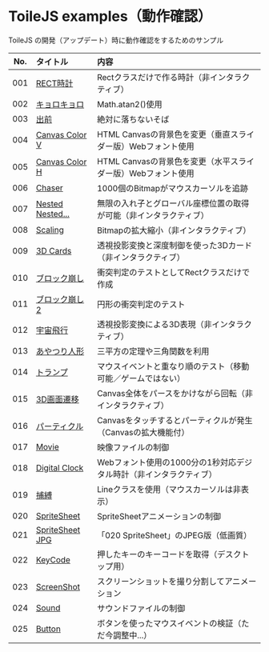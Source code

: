 # ToileJS examples（動作確認）
ToileJS の開発（アップデート）時に動作確認をするためのサンプル

|No.|タイトル|内容|
|:--:|:--|:--|
|001|[RECT時計](https://takashinishimura.github.io/ToileJS/examples/html/001.html)|Rectクラスだけで作る時計（非インタラクティブ）|
|002|[キョロキョロ](https://takashinishimura.github.io/ToileJS/examples/html/002.html)|Math.atan2()使用|
|003|[出前](https://takashinishimura.github.io/ToileJS/examples/html/003.html)|絶対に落ちないそば|
|004|[Canvas Color V](https://takashinishimura.github.io/ToileJS/examples/html/004.html)|HTML Canvasの背景色を変更（垂直スライダー版）Webフォント使用|
|005|[Canvas Color H](https://takashinishimura.github.io/ToileJS/examples/html/005.html)|HTML Canvasの背景色を変更（水平スライダー版）Webフォント使用|
|006|[Chaser](https://takashinishimura.github.io/ToileJS/examples/html/006.html)|1000個のBitmapがマウスカーソルを追跡|
|007|[Nested Nested...](https://takashinishimura.github.io/ToileJS/examples/html/007.html)|無限の入れ子とグローバル座標位置の取得が可能（非インタラクティブ）|
|008|[Scaling](https://takashinishimura.github.io/ToileJS/examples/html/008.html)|Bitmapの拡大縮小（非インタラクティブ）|
|009|[3D Cards](https://takashinishimura.github.io/ToileJS/examples/html/009.html)|透視投影変換と深度制御を使った3Dカード（非インタラクティブ）|
|010|[ブロック崩し](https://takashinishimura.github.io/ToileJS/examples/html/010.html)|衝突判定のテストとしてRectクラスだけで作成|
|011|[ブロック崩し2](https://takashinishimura.github.io/ToileJS/examples/html/011.html)|円形の衝突判定のテスト|
|012|[宇宙飛行](https://takashinishimura.github.io/ToileJS/examples/html/012.html)|透視投影変換による3D表現（非インタラクティブ）|
|013|[あやつり人形](https://takashinishimura.github.io/ToileJS/examples/html/013.html)|三平方の定理や三角関数を利用|
|014|[トランプ](https://takashinishimura.github.io/ToileJS/examples/html/014.html)|マウスイベントと重なり順のテスト（移動可能／ゲームではない）|
|015|[3D画面遷移](https://takashinishimura.github.io/ToileJS/examples/html/015.html)|Canvas全体をパースをかけながら回転（非インタラクティブ）|
|016|[パーティクル](https://takashinishimura.github.io/ToileJS/examples/html/016.html)|Canvasをタッチするとパーティクルが発生（Canvasの拡大機能付）|
|017|[Movie](https://takashinishimura.github.io/ToileJS/examples/html/017.html)|映像ファイルの制御|
|018|[Digital Clock](https://takashinishimura.github.io/ToileJS/examples/html/018.html)|Webフォント使用の1000分の1秒対応デジタル時計（非インタラクティブ）|
|019|[捕縛](https://takashinishimura.github.io/ToileJS/examples/html/019.html)|Lineクラスを使用（マウスカーソルは非表示）|
|020|[SpriteSheet](https://takashinishimura.github.io/ToileJS/examples/html/020.html)|SpriteSheetアニメーションの制御|
|021|[SpriteSheet JPG](https://takashinishimura.github.io/ToileJS/examples/html/021.html)|「020 SpriteSheet」のJPEG版（低画質）|
|022|[KeyCode](https://takashinishimura.github.io/ToileJS/examples/html/022.html)|押したキーのキーコードを取得（デスクトップ用）|
|023|[ScreenShot](https://takashinishimura.github.io/ToileJS/examples/html/023.html)|スクリーンショットを撮り分割してアニメーション|
|024|[Sound](https://takashinishimura.github.io/ToileJS/examples/html/024.html)|サウンドファイルの制御|
|025|[Button](https://takashinishimura.github.io/ToileJS/examples/html/025.html)|ボタンを使ったマウスイベントの検証（ただ今調整中...）|